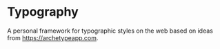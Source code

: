 # Typography
A personal framework for typographic styles on the web based on ideas from https://archetypeapp.com.
